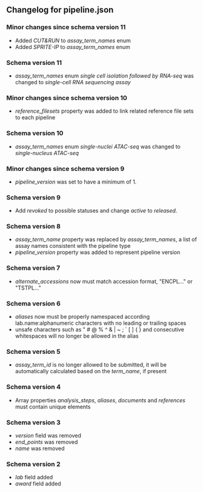 ## Changelog for pipeline.json

### Minor changes since schema version 11
* Added *CUT&RUN* to *assay_term_names* enum
* Added *SPRITE-IP* to *assay_term_names* enum

### Schema version 11

* *assay_term_names* enum *single cell isolation followed by RNA-seq* was changed to *single-cell RNA sequencing assay*

### Minor changes since schema version 10
* *reference_filesets* property was added to link related reference file sets to each pipeline

### Schema version 10

* *assay_term_names* enum *single-nuclei ATAC-seq* was changed to *single-nucleus ATAC-seq*

### Minor changes since schema version 9

* *pipeline_version* was set to have a minimum of 1.

### Schema version 9

* Add *revoked* to possible statuses and change *active* to *released*.

### Schema version 8

* *assay_term_name* property was replaced by *assay_term_names*, a list of assay names consistent with the pipeline type
* *pipeline_version* property was added to represent pipeline version

### Schema version 7

* *alternate_accessions* now must match accession format, "ENCPL..." or "TSTPL..."

### Schema version 6

* *aliases* now must be properly namespaced according lab.name:alphanumeric characters with no leading or trailing spaces
* unsafe characters such as " # @ % ^ & | ~ ; ` [ ] { } and consecutive whitespaces will no longer be allowed in the alias

### Schema version 5

* *assay_term_id* is no longer allowed to be submitted, it will be automatically calculated based on the *term_name*, if present

### Schema version 4

* Array properties *analysis_steps*, *aliases*, *documents* and *references* must contain unique elements

### Schema version 3

* *version* field was removed
* *end_points* was removed
* *name* was removed

### Schema version 2

* *lab* field added
* *award* field added
